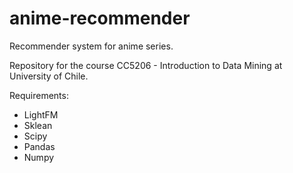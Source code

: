 # anime-recommender
Recommender system for anime series.

Repository for the course CC5206 - Introduction to Data Mining at University of Chile.

Requirements:

* LightFM
* Sklean
* Scipy
* Pandas
* Numpy
